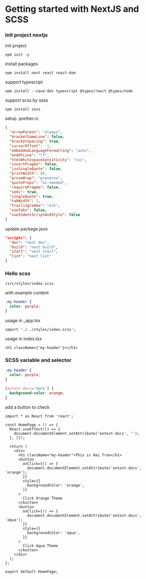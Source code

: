 # Getting started with NextJS and SCSS

### Init project nextjs

init project

```shell
npm init -y
```

install packages

```shell
npm install next react react-dom
```

support typescript

```shell
npm install --save-dev typescript @types/react @types/node
```

support scss by sass

```shell
npm install sass
```

setup .prettier.rc

```json
{
  "arrowParens": "always",
  "bracketSameLine": false,
  "bracketSpacing": true,
  "cursorOffset": -1,
  "embeddedLanguageFormatting": "auto",
  "endOfLine": "lf",
  "htmlWhitespaceSensitivity": "css",
  "insertPragma": false,
  "jsxSingleQuote": false,
  "printWidth": 80,
  "proseWrap": "preserve",
  "quoteProps": "as-needed",
  "requirePragma": false,
  "semi": true,
  "singleQuote": true,
  "tabWidth": 2,
  "trailingComma": "es5",
  "useTabs": false,
  "vueIndentScriptAndStyle": false
}
```

update package.json

```json
"scripts": {
  "dev": "next dev",
  "build": "next build",
  "start": "next start",
  "lint": "next lint"
}

```

### Hello scss

```shell
/src/styles/index.scss
```

with example content

```scss
.my-header {
  color: purple;
}
```

usage in \_app.tsx

```tsx
import './../styles/index.scss';
```

usage in index.tsx

```tsx
<h1 className={'my-header'}></h1>
```

### SCSS variable and selector

```scss
.my-header {
  color: purple;
}

[entest-docs='dark'] {
  background-color: orange;
}
```

add a button to check

```tsx
import * as React from 'react';

const HomePage = () => {
  React.useEffect(() => {
    document.documentElement.setAttribute('entest-docs', '');
  }, []);

  return (
    <div>
      <h1 className="my-header">This is Hai Tran</h1>
      <button
        onClick={() => {
          document.documentElement.setAttribute('entest-docs', 'orange');
        }}
        style={{
          backgroundColor: 'orange',
        }}
      >
        Click Orange Theme
      </button>
      <button
        onClick={() => {
          document.documentElement.setAttribute('entest-docs', 'aqua');
        }}
        style={{
          backgroundColor: 'aqua',
        }}
      >
        Click Aqua Theme
      </button>
    </div>
  );
};

export default HomePage;
```
